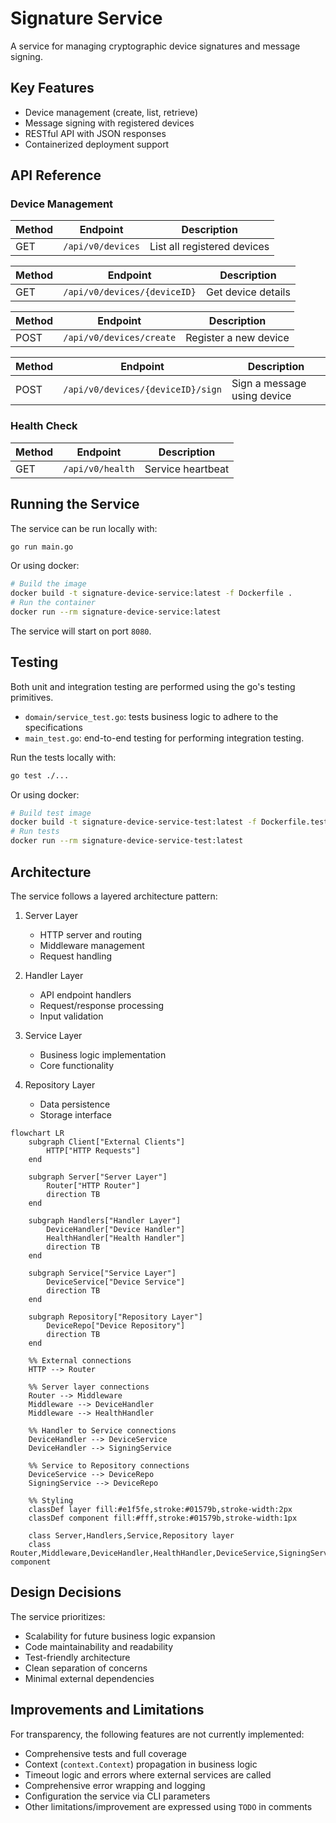 # Signature Service

A service for managing cryptographic device signatures and message signing.

## Key Features
- Device management (create, list, retrieve)
- Message signing with registered devices
- RESTful API with JSON responses
- Containerized deployment support

## API Reference

### Device Management
| Method | Endpoint                        | Description                    |
|--------|---------------------------------|--------------------------------|
| GET    | `/api/v0/devices`               | List all registered devices    |

| Method | Endpoint                        | Description                    |
|--------|---------------------------------|--------------------------------|
| GET    | `/api/v0/devices/{deviceID}`    | Get device details             |

| Method | Endpoint                        | Description                    |
|--------|---------------------------------|--------------------------------|
| POST   | `/api/v0/devices/create`        | Register a new device          |

| Method | Endpoint                        | Description                    |
|--------|---------------------------------|--------------------------------|
| POST   | `/api/v0/devices/{deviceID}/sign`| Sign a message using device   |

### Health Check
| Method | Endpoint           | Description        |
|--------|-------------------|--------------------|
| GET    | `/api/v0/health`  | Service heartbeat |

## Running the Service

The service can be run locally with:

```bash
go run main.go
```

Or using docker:

```bash
# Build the image
docker build -t signature-device-service:latest -f Dockerfile .
# Run the container
docker run --rm signature-device-service:latest
```

The service will start on port `8080`.

## Testing

Both unit and integration testing are performed using the go's testing primitives. 
 - `domain/service_test.go`: tests business logic to adhere to the specifications
 - `main_test.go`: end-to-end testing for performing integration testing.   


Run the tests locally with:

```bash
go test ./...
```

Or using docker:

```bash
# Build test image
docker build -t signature-device-service-test:latest -f Dockerfile.test .
# Run tests
docker run --rm signature-device-service-test:latest
```

## Architecture

The service follows a layered architecture pattern:

1. Server Layer
   - HTTP server and routing
   - Middleware management
   - Request handling

2. Handler Layer
   - API endpoint handlers
   - Request/response processing
   - Input validation

3. Service Layer
   - Business logic implementation
   - Core functionality

4. Repository Layer
   - Data persistence
   - Storage interface


```mermaid
flowchart LR
    subgraph Client["External Clients"]
        HTTP["HTTP Requests"]
    end

    subgraph Server["Server Layer"]
        Router["HTTP Router"]
        direction TB
    end

    subgraph Handlers["Handler Layer"]
        DeviceHandler["Device Handler"]
        HealthHandler["Health Handler"]
        direction TB
    end

    subgraph Service["Service Layer"]
        DeviceService["Device Service"]
        direction TB
    end

    subgraph Repository["Repository Layer"]
        DeviceRepo["Device Repository"]
        direction TB
    end

    %% External connections
    HTTP --> Router

    %% Server layer connections
    Router --> Middleware
    Middleware --> DeviceHandler
    Middleware --> HealthHandler

    %% Handler to Service connections
    DeviceHandler --> DeviceService
    DeviceHandler --> SigningService

    %% Service to Repository connections
    DeviceService --> DeviceRepo
    SigningService --> DeviceRepo

    %% Styling
    classDef layer fill:#e1f5fe,stroke:#01579b,stroke-width:2px
    classDef component fill:#fff,stroke:#01579b,stroke-width:1px
    
    class Server,Handlers,Service,Repository layer
    class Router,Middleware,DeviceHandler,HealthHandler,DeviceService,SigningService,DeviceRepo component
```

## Design Decisions

The service prioritizes:
- Scalability for future business logic expansion
- Code maintainability and readability
- Test-friendly architecture
- Clean separation of concerns
- Minimal external dependencies

## Improvements and Limitations

For transparency, the following features are not currently implemented:
- Comprehensive tests and full coverage 
- Context (`context.Context`) propagation in business logic
- Timeout logic and errors where external services are called
- Comprehensive error wrapping and logging
- Configuration the service via CLI parameters
- Other limitations/improvement are expressed using `TODO` in comments
